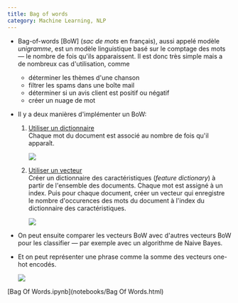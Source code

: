 ```yaml
---
title: Bag of words
category: Machine Learning, NLP
---
```


* Bag-of-words [BoW] (*sac de mots* en français), aussi appelé modèle *unigramme*, est un modèle linguistique basé sur le comptage des mots — le nombre de fois qu'ils apparaissent. Il est donc très simple mais a de nombreux cas d'utilisation, comme

  * déterminer les thèmes d'une chanson
  * filtrer les spams dans une boîte mail
  * déterminer si un avis client est positif ou négatif
  * créer un nuage de mot

* Il y a deux manières d'implémenter un BoW:

  1. <ins>Utiliser un dictionnaire</ins>  
     Chaque mot du document est associé au nombre de fois qu'il apparaît.

     ![](https://i.imgur.com/Nv5w7ak.png)

  2. <ins>Utiliser un vecteur</ins>  
     Créer un dictionnaire des caractéristiques (*feature dictionary*) à partir de l'ensemble des documents. Chaque mot est assigné à un index. Puis pour chaque document, créer un vecteur qui enregistre le nombre d'occurences des mots du document à l'index du dictionnaire des caractéristiques.

     ![](https://i.imgur.com/9dYzqzS.png)

* On peut ensuite comparer les vecteurs BoW avec d'autres vecteurs BoW pour les classifier — par exemple avec un algorithme de Naive Bayes.

* Et on peut représenter une phrase comme la somme des vecteurs one-hot encodés.

  ![](https://i.imgur.com/Q78r5iEm.png)

[Bag Of Words.ipynb](notebooks/Bag Of Words.html)